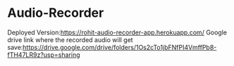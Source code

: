 # Audio-Recorder
Deployed Version:https://rohit-audio-recorder-app.herokuapp.com/
Google drive link where the recorded audio will get save:https://drive.google.com/drive/folders/1Os2cTo1jbFNfPI4VmffPb8-fTH47LR9z?usp=sharing
